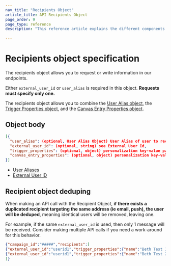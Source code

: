 ```yaml
---
nav_title: "Recipients Object"
article_title: API Recipients Object
page_order: 9
page_type: reference
description: "This reference article explains the different components of the Braze recipients object."

---
```


# Recipients object specification

The recipients object allows you to request or write information in our endpoints.

Either `external_user_id` or `user_alias` is required in this object. **Requests must specify only one.**

The recipients object allows you to combine the [User Alias object]({{site.baseurl}}/api/objects_filters/user_alias_object/), the [Trigger Properties object]({{site.baseurl}}/api/objects_filters/trigger_properties_object/), and the [Canvas Entry Properties object]({{site.baseurl}}/api/objects_filters/canvas_entry_properties_object/).

## Object body

```json
[{
  "user_alias": (optional, User Alias Object) User Alias of user to receive message,
  "external_user_id": (optional, string) see External User Id,
  "trigger_properties": (optional, object) personalization key-value pairs for this user when sending a Campaign or message; see Trigger Properties,
  "canvas_entry_properties": (optional, object) personalization key-value pairs for this user when triggering a Canvas; see Canvas Entry Properties
}]
```

- [User Aliases]({{site.baseurl}}/user_guide/data_and_analytics/user_data_collection/user_profile_lifecycle/#user-aliases)
- [External User ID]({{site.baseurl}}/api/objects_filters/user_attributes_object/#braze-user-profile-fields)

## Recipient object deduping

When making an API call with the Recipient Object, **if there exists a duplicated recipient targeting the same address (ie email, push), the user will be deduped**, meaning identical users will be removed, leaving one. 

For example, if the same `external_user_id` is used, then only 1 message will be received. Consider making multiple API calls if you need a work-around for this behavior.

```json
{"campaign_id":"#####","recipients":[
{"external_user_id":"userid1","trigger_properties":{"name":"Beth Test 1"}},
{"external_user_id":"userid1","trigger_properties":{"name":"Beth Test 2"}} 
]}
```